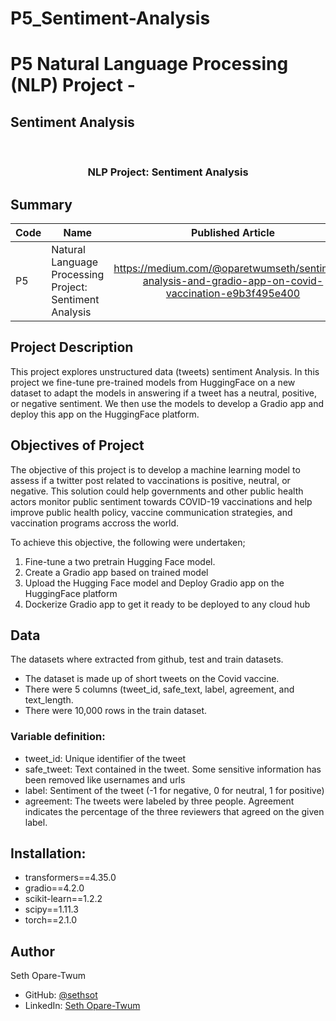 # P5_Sentiment-Analysis

# P5 Natural Language Processing (NLP) Project - 
## Sentiment Analysis

<a name="readme-top"></a>

<div align="center">
  <br/>

  <h3><b>NLP Project: Sentiment Analysis</b></h3>

</div>


## Summary <a name="summary"></a>
| Code      | Name        | Published Article |  Deployed App |
|-----------|-------------|:-------------:|------:|
| P5 | Natural Language Processing Project: Sentiment Analysis | https://medium.com/@oparetwumseth/sentiment-analysis-and-gradio-app-on-covid-vaccination-e9b3f495e400 | https://huggingface.co/sotseth/tweets_classifier/blob/main/app.py |

## Project Description <a name="project-description"></a>
This project explores unstructured data (tweets) sentiment Analysis. In this project we fine-tune pre-trained models from HuggingFace on a new dataset to adapt the models in answering if a tweet has a neutral, positive, or negative sentiment. We then use the models to develop a Gradio app and deploy this app on the HuggingFace platform. 

## Objectives of Project <a name="objectives-of-project"></a>
The objective of this project is to develop a machine learning model to assess if a twitter post related to vaccinations is positive, neutral, or negative. This solution could help governments and other public health actors monitor public sentiment towards COVID-19 vaccinations and help improve public health policy, vaccine communication strategies, and vaccination programs accross the world. 

To achieve this objective, the following were undertaken;
1. Fine-tune a two pretrain Hugging Face model.
2. Create a Gradio app based on trained model
3. Upload the Hugging Face model and Deploy Gradio app on the HuggingFace platform
4. Dockerize Gradio app to get it ready to be deployed to any cloud hub

## Data <a name="data"></a>
The datasets where extracted from github, test and train datasets. 

* The dataset is made up of short tweets on the Covid vaccine.  
* There were 5 columns (tweet_id, safe_text, label, agreement, and text_length.
* There were 10,000 rows in the train dataset.

### Variable definition:
* tweet_id: Unique identifier of the tweet
* safe_tweet: Text contained in the tweet. Some sensitive information has been removed like usernames and urls
* label: Sentiment of the tweet (-1 for negative, 0 for neutral, 1 for positive)
* agreement: The tweets were labeled by three people. Agreement indicates the percentage of the three reviewers that agreed on the given label. 


## Installation: <a name="installation:"></a>
* transformers==4.35.0
* gradio==4.2.0
* scikit-learn==1.2.2
* scipy==1.11.3
* torch==2.1.0

## Author <a name="author"></a>
Seth Opare-Twum
- GitHub: [@sethsot](https://github.com/sethsot/sethsot)
- LinkedIn: [Seth Opare-Twum](https://www.linkedin.com/in/%20seth-opare-twum)
